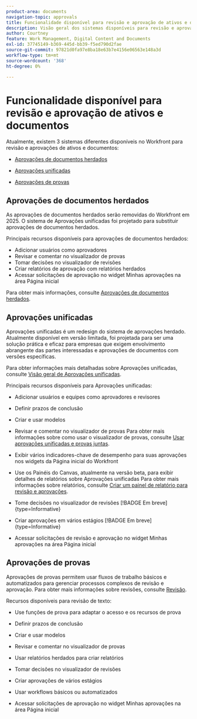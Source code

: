 ```yaml
---
product-area: documents
navigation-topic: approvals
title: Funcionalidade disponível para revisão e aprovação de ativos e documentos
description: Visão geral dos sistemas disponíveis para revisão e aprovação no Workfront.
author: Courtney
feature: Work Management, Digital Content and Documents
exl-id: 37745149-b369-445d-bb39-f5ed790d2fae
source-git-commit: 97821d0fa97e8ba18e63b7e4156e06563e148a3d
workflow-type: tm+mt
source-wordcount: '368'
ht-degree: 0%

---
```


# Funcionalidade disponível para revisão e aprovação de ativos e documentos

Atualmente, existem 3 sistemas diferentes disponíveis no Workfront para revisão e aprovações de ativos e documentos:

* [Aprovações de documentos herdados](#legacy-document-approvals)

* [Aprovações unificadas](#new-document-approvals)

* [Aprovações de provas](#proof-approvals)

## Aprovações de documentos herdados

As aprovações de documentos herdados serão removidas do Workfront em 2025. O sistema de Aprovações unificadas foi projetado para substituir aprovações de documentos herdados.

Principais recursos disponíveis para aprovações de documentos herdados:

* Adicionar usuários como aprovadores
* Revisar e comentar no visualizador de provas
* Tomar decisões no visualizador de revisões
* Criar relatórios de aprovação com relatórios herdados
* Acessar solicitações de aprovação no widget Minhas aprovações na área Página inicial

Para obter mais informações, consulte [Aprovações de documentos herdados](/help/quicksilver/review-and-approve-work/manage-approvals/approval-process-in-workfront.md#document-approval-processes).

## Aprovações unificadas

Aprovações unificadas é um redesign do sistema de aprovações herdado. Atualmente disponível em versão limitada, foi projetada para ser uma solução prática e eficaz para empresas que exigem envolvimento abrangente das partes interessadas e aprovações de documentos com versões específicas.

Para obter informações mais detalhadas sobre Aprovações unificadas, consulte [Visão geral de Aprovações unificadas](/help/quicksilver/review-and-approve-work/document-reviews-and-approvals/document-approvals-overview.md).

Principais recursos disponíveis para Aprovações unificadas:

* Adicionar usuários e equipes como aprovadores e revisores

* Definir prazos de conclusão

* Criar e usar modelos

* Revisar e comentar no visualizador de provas
Para obter mais informações sobre como usar o visualizador de provas, consulte [Usar aprovações unificadas e provas juntas](/help/quicksilver/review-and-approve-work/document-reviews-and-approvals/doc-approvals-and-proofing.md).

* Exibir vários indicadores-chave de desempenho para suas aprovações nos widgets da Página inicial do Workfront

* Use os Painéis do Canvas, atualmente na versão beta, para exibir detalhes de relatórios sobre Aprovações unificadas
Para obter mais informações sobre relatórios, consulte [Criar um painel de relatório para revisão e aprovações](/help/quicksilver/review-and-approve-work/document-reviews-and-approvals/create-review-and-approval-dashboard.md).

* Tome decisões no visualizador de revisões [!BADGE Em breve]{type=Informative}

* Criar aprovações em vários estágios [!BADGE Em breve]{type=Informative}

* Acessar solicitações de revisão e aprovação no widget Minhas aprovações na área Página inicial


## Aprovações de provas

Aprovações de provas permitem usar fluxos de trabalho básicos e automatizados para gerenciar processos complexos de revisão e aprovação. Para obter mais informações sobre revisões, consulte [Revisão](/help/quicksilver/review-and-approve-work/proofing/proofing-overview/proofing-basics.md).

Recursos disponíveis para revisão de texto:

* Use funções de prova para adaptar o acesso e os recursos de prova

* Definir prazos de conclusão

* Criar e usar modelos

* Revisar e comentar no visualizador de provas

* Usar relatórios herdados para criar relatórios

* Tomar decisões no visualizador de revisões

* Criar aprovações de vários estágios

* Usar workflows básicos ou automatizados

* Acessar solicitações de aprovação no widget Minhas aprovações na área Página inicial

<!--
## Upcoming deprecations
-->